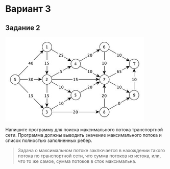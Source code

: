 # Вариант 3

## Задание 2

![Image](ford-fulk.jpg)

Напишите программу для поиска максимального потока транспортной сети. Программа должны выводить значение максимального потока и список полностью заполненных ребер.

> Задача о максимальном потоке заключается в нахождении такого потока по транспортной сети, что сумма потоков из истока, или, что то же самое, сумма потоков в сток максимальна.
